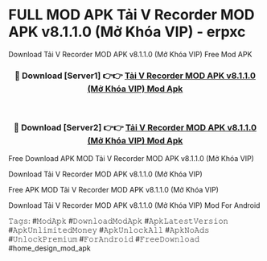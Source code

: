 # FULL MOD APK Tải V Recorder MOD APK v8.1.1.0 (Mở Khóa VIP) - erpxc
Download Tải V Recorder MOD APK v8.1.1.0 (Mở Khóa VIP) Free Mod APK

<div align="center">
<h3>🔴 Download [Server1] 👉👉 <a href="https://apk-comot.site?title=Tải_V_Recorder_MOD_APK_v8.1.1.0_(Mở_Khóa_VIP)">Tải V Recorder MOD APK v8.1.1.0 (Mở Khóa VIP) Mod Apk</a></h3><br>

<h3>🔴 Download [Server2] 👉👉 <a href="https://apk-comot.site?title=Tải_V_Recorder_MOD_APK_v8.1.1.0_(Mở_Khóa_VIP)">Tải V Recorder MOD APK v8.1.1.0 (Mở Khóa VIP) Mod Apk</a></h3>
</div>


Free Download APK MOD Tải V Recorder MOD APK v8.1.1.0 (Mở Khóa VIP)

Download Tải V Recorder MOD APK v8.1.1.0 (Mở Khóa VIP) 

Free APK MOD Tải V Recorder MOD APK v8.1.1.0 (Mở Khóa VIP) 

Download Tải V Recorder MOD APK v8.1.1.0 (Mở Khóa VIP) Mod For Android

𝚃𝚊𝚐𝚜: #𝙼𝚘𝚍𝙰𝚙𝚔 #𝙳𝚘𝚠𝚗𝚕𝚘𝚊𝚍𝙼𝚘𝚍𝙰𝚙𝚔 #𝙰𝚙𝚔𝙻𝚊𝚝𝚎𝚜𝚝𝚅𝚎𝚛𝚜𝚒𝚘𝚗 #𝙰𝚙𝚔𝚄𝚗𝚕𝚒𝚖𝚒𝚝𝚎𝚍𝙼𝚘𝚗𝚎𝚢 #𝙰𝚙𝚔𝚄𝚗𝚕𝚘𝚌𝚔𝙰𝚕𝚕 #𝙰𝚙𝚔𝙽𝚘𝙰𝚍𝚜 #𝚄𝚗𝚕𝚘𝚌𝚔𝙿𝚛𝚎𝚖𝚒𝚞𝚖 #𝙵𝚘𝚛𝙰𝚗𝚍𝚛𝚘𝚒𝚍 #𝙵𝚛𝚎𝚎𝙳𝚘𝚠𝚗𝚕𝚘𝚊𝚍 #home_design_mod_apk